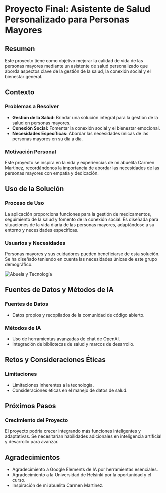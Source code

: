 # Proyecto Final: Asistente de Salud Personalizado para Personas Mayores

## Resumen

Este proyecto tiene como objetivo mejorar la calidad de vida de las personas mayores mediante un asistente de salud personalizado que aborda aspectos clave de la gestión de la salud, la conexión social y el bienestar general.

## Contexto

### Problemas a Resolver

* **Gestión de la Salud:** Brindar una solución integral para la gestión de la salud en personas mayores.
* **Conexión Social:** Fomentar la conexión social y el bienestar emocional.
* **Necesidades Específicas:** Abordar las necesidades únicas de las personas mayores en su día a día.

### Motivación Personal

Este proyecto se inspira en la vida y experiencias de mi abuelita Carmen Martinez, recordándonos la importancia de abordar las necesidades de las personas mayores con empatía y dedicación.

## Uso de la Solución

### Proceso de Uso

La aplicación proporciona funciones para la gestión de medicamentos, seguimiento de la salud y fomento de la conexión social. Es diseñada para situaciones de la vida diaria de las personas mayores, adaptándose a su entorno y necesidades específicas.

### Usuarios y Necesidades

Personas mayores y sus cuidadores pueden beneficiarse de esta solución. Se ha diseñado teniendo en cuenta las necesidades únicas de este grupo demográfico.

![Abuela y Tecnología](URL_DE_LA_IMAGEN) <!-- Reemplazar con la URL de la imagen relevante -->

## Fuentes de Datos y Métodos de IA

### Fuentes de Datos

* Datos propios y recopilados de la comunidad de código abierto.

### Métodos de IA

* Uso de herramientas avanzadas de chat de OpenAI.
* Integración de bibliotecas de salud y marcos de desarrollo.

## Retos y Consideraciones Éticas

### Limitaciones

* Limitaciones inherentes a la tecnología.
* Consideraciones éticas en el manejo de datos de salud.

## Próximos Pasos

### Crecimiento del Proyecto

El proyecto podría crecer integrando más funciones inteligentes y adaptativas. Se necesitarían habilidades adicionales en inteligencia artificial y desarrollo para avanzar.

## Agradecimientos

* Agradecimiento a Google Elements de IA por herramientas esenciales.
* Agradecimiento a la Universidad de Helsinki por la oportunidad y el curso.
* Inspiración de mi abuelita Carmen Martinez.
